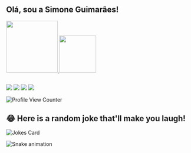 ## Olá, sou a Simone Guimarães!

<div>
  <a href="https://github.com/simoneguimaraes">
  <img height="140em" src="https://github-readme-stats.vercel.app/api?username=simoneguimaraes&show_icons=true&theme=radical&include_all_commits=true&count_private=true"/>
  <img height="100em" src="https://github-readme-stats.vercel.app/api/top-langs/?username=simoneguimaraes&layout=compact&langs_count=7&theme=radical"/>
</div>

##
  
<div> 
  <a href="https://www.linkedin.com/in/simone-guimaraes" target="_blank"><img src="https://img.shields.io/badge/-LinkedIn-%230077B5?style=for-the-badge&logo=linkedin&logoColor=white" target="_blank"></a> 
  <a href="https://instagram.com/simonefguima" target="_blank"><img src="https://img.shields.io/badge/-Instagram-%23E4405F?style=for-the-badge&logo=instagram&logoColor=white" target="_blank"></a>
 <a href="https://www.youtube.com/channel/UCC3Nv7RVxqC7VF_dn7gAq-g" target="_blank"><img src="https://img.shields.io/badge/YouTube-FF0000?style=for-the-badge&logo=youtube&logoColor=white" target="_blank"></a>
 <a href = "mailto:simoneguimaraes11@gmail.com"><img src="https://img.shields.io/badge/-Gmail-%23333?style=for-the-badge&logo=gmail&logoColor=white" target="_blank"></a>

  ![Profile View Counter](https://komarev.com/ghpvc/?username=simoneguimaraes) 

</div>

<div>
  
  
  ## 😂 Here is a random joke that'll make you laugh!
  ![Jokes Card](https://readme-jokes.vercel.app/api)
 
  ![Snake animation](https://github.com/simoneguimaraes/simoneguimaraes/blob/output/github-contribution-grid-snake.svg)
  
</div>
